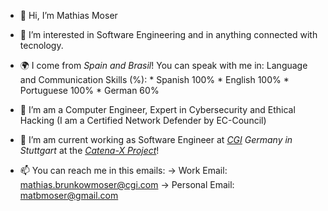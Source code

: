 - 👋 Hi, I’m Mathias Moser

- 👀 I’m interested in Software Engineering and in anything connected with tecnology.

- 🌍 I come from *Spain and Brasil*! You can speak with me in:
Language and Communication Skills (%):
        * Spanish 100%
        * English 100%
        * Portuguese 100%
        * German 60%

- 🌱 I’m am a Computer Engineer, Expert in Cybersecurity and Ethical Hacking (I am a Certified Network Defender by EC-Council)

- 💞️ I’m am current working as Software Engineer at *[CGI](https://cgi.com) Germany in Stuttgart* at the *[Catena-X Project](https://catena-x.net/en/)*!

- 📫 You can reach me in this emails:
  -> Work Email: mathias.brunkowmoser@cgi.com
  -> Personal Email: matbmoser@gmail.com

